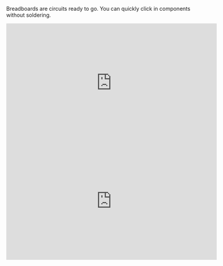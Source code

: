 Breadboards are circuits ready to go. You can quickly click in components without soldering.
<center>
<iframe width="560" height="315" src="https://www.youtube.com/embed/6WReFkfrUIk?si=h_4mFcimND0VZBkf" title="YouTube video player" frameborder="0" allow="accelerometer; autoplay; clipboard-write; encrypted-media; gyroscope; picture-in-picture; web-share" referrerpolicy="strict-origin-when-cross-origin" allowfullscreen></iframe>
</center>


<iframe width="560" height="315" src="https://www.youtube.com/embed/sTu3LwpF6XI?si=4-BRugAeWLwUs_WK" title="YouTube video player" frameborder="0" allow="accelerometer; autoplay; clipboard-write; encrypted-media; gyroscope; picture-in-picture; web-share" referrerpolicy="strict-origin-when-cross-origin" allowfullscreen></iframe>

